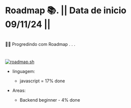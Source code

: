 # Roadmap 📚. || Data de inicio 09/11/24 ||
#
👨‍💻 Progredindo com Roadmap . . .
#
<a href="https://roadmap.sh"><img src="https://roadmap.sh/card/tall/672f688c31d65c235d9f6edf?variant=dark" alt="roadmap.sh"/></a>

* linguagem:
  - javascript = 17% done

* Areas:
  - Backend beginner - 4% done

